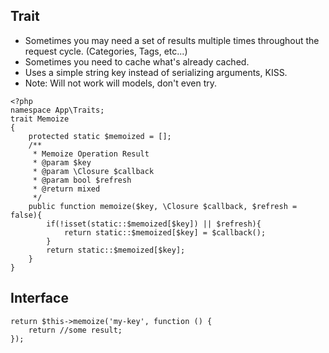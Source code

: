 ## Trait

- Sometimes you may need a set of results multiple times throughout the request cycle. (Categories, Tags, etc...)
- Sometimes you need to cache what's already cached.
- Uses a simple string key instead of serializing arguments, KISS.
- Note: Will not work will models, don't even try.

```
<?php
namespace App\Traits;
trait Memoize
{
    protected static $memoized = [];
    /**
     * Memoize Operation Result
     * @param $key
     * @param \Closure $callback
     * @param bool $refresh
     * @return mixed
     */
    public function memoize($key, \Closure $callback, $refresh = false){
        if(!isset(static::$memoized[$key]) || $refresh){
            return static::$memoized[$key] = $callback();
        }
        return static::$memoized[$key];
    }
}
```

## Interface
```
return $this->memoize('my-key', function () {
    return //some result;
});
```